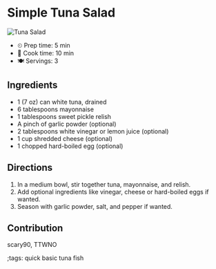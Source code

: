 # Simple Tuna Salad

![Tuna Salad](pix/tuna-salad.webp)

- ⏲ Prep time: 5 min
- 🍳 Cook time: 10 min
- 🍽 Servings: 3

## Ingredients

- 1 (7 oz) can white tuna, drained
- 6 tablespoons mayonnaise
- 1 tablespoons sweet pickle relish
- A pinch of garlic powder (optional)
- 2 tablespoons white vinegar or lemon juice (optional)
- 1 cup shredded cheese (optional)
- 1 chopped hard-boiled egg (optional)

## Directions

1. In a medium bowl, stir together tuna, mayonnaise, and relish.
2. Add optional ingredients like vinegar, cheese or hard-boiled eggs if wanted.
3. Season with garlic powder, salt, and pepper if wanted.

## Contribution

scary90, TTWNO

;tags: quick basic tuna fish
